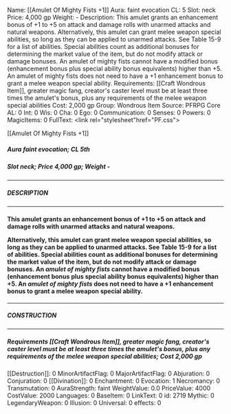Name: [[Amulet Of Mighty Fists +1]]
Aura: faint evocation
CL: 5
Slot: neck
Price: 4,000 gp
Weight: -
Description: This amulet grants an enhancement bonus of +1 to +5 on attack and damage rolls with unarmed attacks and natural weapons. Alternatively, this amulet can grant melee weapon special abilities, so long as they can be applied to unarmed attacks. See Table 15-9 for a list of abilities. Special abilities count as additional bonuses for determining the market value of the item, but do not modify attack or damage bonuses. An amulet of mighty fists cannot have a modified bonus (enhancement bonus plus special ability bonus equivalents) higher than +5. An amulet of mighty fists does not need to have a +1 enhancement bonus to grant a melee weapon special ability.
Requirements: [[Craft Wondrous Item]], greater magic fang, creator's caster level must be at least three times the amulet's bonus, plus any requirements of the melee weapon special abilities
Cost: 2,000 gp
Group: Wondrous Item
Source: PFRPG Core
AL: 0
Int: 0
Wis: 0
Cha: 0
Ego: 0
Communication: 0
Senses: 0
Powers: 0
MagicItems: 0
FullText: <link rel="stylesheet"href="PF.css"><div class="heading"><p class="alignleft">[[Amulet Of Mighty Fists +1]]</p><div style="clear: both;"></div></div><div><h5><b>Aura </b>faint evocation; <b>CL </b>5th</h5><h5><b>Slot </b>neck; <b>Price </b>4,000 gp; <b>Weight </b>-</h5></div><hr/><div><h5><b>DESCRIPTION</b></h5></div><hr/><div><h4><p>This amulet grants an enhancement bonus of +1 to +5 on attack and damage rolls with unarmed attacks and natural weapons.</p><p>Alternatively, this amulet can grant melee weapon special abilities, so long as they can be applied to unarmed attacks. See Table 15-9 for a list of abilities. Special abilities count as additional bonuses for determining the market value of the item, but do not modify attack or damage bonuses. An <i>amulet of mighty fists</i> cannot have a modified bonus (enhancement bonus plus special ability bonus equivalents) higher than +5. An <i>amulet of mighty fists</i> does not need to have a +1 enhancement bonus to grant a melee weapon special ability.</p></h4></div><hr/><div><h5><b>CONSTRUCTION</b></h5></div><hr/><div><h5><b>Requirements </b>[[Craft Wondrous Item]], <i>greater magic fang</i>, creator's caster level must be at least three times the amulet's bonus, plus any requirements of the melee weapon special abilities; <b>Cost </b>2,000 gp</h5></div>
[[Destruction]]: 0
MinorArtifactFlag: 0
MajorArtifactFlag: 0
Abjuration: 0
Conjuration: 0
[[Divination]]: 0
Enchantment: 0
Evocation: 1
Necromancy: 0
Transmutation: 0
AuraStrength: faint
WeightValue: 0.0
PriceValue: 4000
CostValue: 2000
Languages: 0
BaseItem: 0
LinkText: 0
id: 2719
Mythic: 0
LegendaryWeapon: 0
Illusion: 0
Universal: 0
effects: 0
